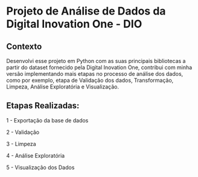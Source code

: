 # Projeto de Análise de Dados da Digital Inovation One - DIO

## Contexto
Desenvolvi esse projeto em Python com as suas principais bibliotecas  a partir do dataset fornecido pela Digital Inovation One, contribui com minha versão implementando mais etapas no processo de análise dos dados, como por exemplo, etapa de Validação dos dados, Transformação, Limpeza, Análise Exploratória e Visualização.

## Etapas Realizadas:

1 - Exportação da base de dados

2 - Validação

3 - Limpeza

4 - Análise Exploratória

5 - Visualização dos Dados




